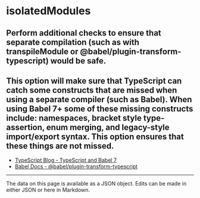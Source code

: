 <!-- Important! Do not modify comment blocks. They are necessary for the transformer to work properly -->

<!-- title -->
# isolatedModules

<!-- shortDescription -->
Perform additional checks to ensure that separate compilation (such as with transpileModule or @babel/plugin-transform-typescript) would be safe.
---

<!-- extendedDescription -->
This option will make sure that TypeScript can catch some constructs that are missed when using a separate compiler (such as Babel). When using Babel 7+ some of these missing constructs include: namespaces, bracket style type-assertion, enum merging, and legacy-style import/export syntax. This option ensures that these things are not missed.
---

<!-- references -->
- [TypeScript Blog - TypeScript and Babel 7](https://devblogs.microsoft.com/typescript/typescript-and-babel-7/)
- [Babel Docs - @babel/plugin-transform-typescript](https://babeljs.io/docs/en/babel-plugin-transform-typescript)
---

<!-- footer -->
The data on this page is available as a JSON object. Edits can be made in either JSON or here in Markdown.
